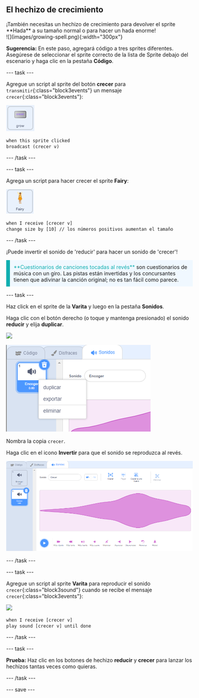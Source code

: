 ## El hechizo de crecimiento

<div style="display: flex; flex-wrap: wrap">
<div style="flex-basis: 200px; flex-grow: 1; margin-right: 15px;">
¡También necesitas un hechizo de crecimiento para devolver el sprite **Hada** a su tamaño normal o para hacer un hada enorme!
</div>
<div>
![](images/growing-spell.png){:width="300px"}
</div>
</div>

**Sugerencia:** En este paso, agregará código a tres sprites diferentes. Asegúrese de seleccionar el sprite correcto de la lista de Sprite debajo del escenario y haga clic en la pestaña **Código**.

--- task ---

Agregue un script al sprite del botón **crecer** para `transmitir`{:class="block3events"} un mensaje `crecer`{:class="block3events"}:

![](images/grow-icon.png)

```blocks3
when this sprite clicked
broadcast (crecer v)
```

--- /task ---

--- task ---

Agrega un script para hacer crecer el sprite **Fairy**:

![](images/fairy-icon.png)

```blocks3
when I receive [crecer v]
change size by [10] // los números positivos aumentan el tamaño
```

--- /task ---

¡Puede invertir el sonido de 'reducir' para hacer un sonido de 'crecer'!

<p style="border-left: solid; border-width:10px; border-color: #0faeb0; background-color: aliceblue; padding: 10px;">
<span style="color: #0faeb0">**Cuestionarios de canciones tocadas al revés**</span> son cuestionarios de música con un giro. Las pistas están invertidas y los concursantes tienen que adivinar la canción original; no es tan fácil como parece. 
</p>

--- task ---

Haz click en el sprite de la **Varita** y luego en la pestaña **Sonidos**.

Haga clic con el botón derecho (o toque y mantenga presionado) el sonido **reducir** y elija **duplicar**.

![](images/wand-icon.png)

![El sonido de reducción con el menú emergente que muestra duplicado.](images/duplicate-sound.png)

Nombra la copia `crecer`.

Haga clic en el icono **Invertir** para que el sonido se reproduzca al revés.

![El sonido de crecimiento con el ícono de retroceso resaltado.](images/reverse-sound.png)

--- /task ---

--- task ---

Agregue un script al sprite **Varita** para reproducir el sonido `crecer`{:class="block3sound"} cuando se recibe el mensaje `crecer`{:class="block3events"}:

![](images/wand-icon.png)

```blocks3
when I receive [crecer v]
play sound [crecer v] until done
```

--- /task ---

--- task ---

**Prueba:** Haz clic en los botones de hechizo **reducir** y **crecer** para lanzar los hechizos tantas veces como quieras.

--- /task ---

--- save ---

